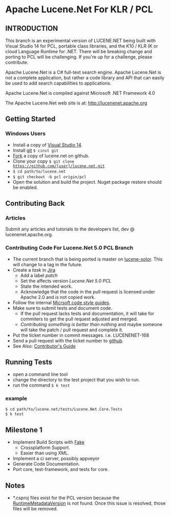 # Apache Lucene.Net For KLR / PCL

## INTRODUCTION

This branch is an experimental version of LUCENE.NET being built with Visual Studio 14 for PCL, portable class libraries, and the K10 / KLR (K or cloud Language Runtime for .NET.  There will be breaking change and porting to PCL will be challenging. If you're up for a challenge, please contribute. 

Apache Lucene.Net is a C# full-text search engine.  Apache Lucene.Net is not a complete application, 
but rather a code library and API that can easily be used to add search capabilities to applications.

Apache Lucene.Net is compiled against Microsoft .NET Framework 4.0

The Apache Lucene.Net web site is at:
  http://lucenenet.apache.org

## Getting Started

### Windows Users
 * Install a copy of [Visual Studio 14](http://blogs.msdn.com/b/visualstudio/archive/2014/07/08/visual-studio-14-ctp-2-available.aspx).
 * Install [git](https://chocolatey.org/packages?q=git) <code>$ cinst git</code>
 * [Fork](https://github.com/apache/lucene.net/fork) a copy of lucene.net on github. 
 * Clone your copy <code>$ git clone https://github.com/[user]/lucene.net.git</code>
 * <code>$ cd path/to/lucene.net</code>
 * <code>$ git checkout -b pcl origin/pcl </code>
 * Open the solution and build the project. Nuget package restore should be enabled.

## Contributing Back

### Articles
Submit any articles and tutorials to the developers list, dev @ lucenenet.apache.org.

### Contributing Code For Lucene.Net 5.0 PCL Branch
 * The current branch that is being ported is master on [lucene-solor](https://github.com/apache/lucene-solr). This will change to a tag in the future. 
 * Create a *task* in [Jira](https://issues.apache.org/jira/browse/LUCENENET/) 
    * Add a label *patch* 
    * Set the affects version *Lucene.Net 5.0 PCL* 
    * State the intended work. 
 	* Acknowledge that the code in the pull request is licensed under Apache 2.0 and is not copied work.
 * Follow the internal [Micrsoft code style guides](http://blogs.msdn.com/b/brada/archive/2005/01/26/361363.aspx).
 * Make sure to submit tests and document code. 
   * If the pull request lacks tests and documentation, it will take for commiters to get the pull request adjusted and merged.
   * *Contributing something is better than nothing* and maybe someone will take the patch / pull request and complete it. 
 * Put the ticket number in commit messages. i.e. LUCENENET-168
 * Send a pull request with the ticket number to [github](https://github.com/apache/lucene.net).
 * See Also: [Contributor's Guide](http://www.apache.org/dev/contributors)
  
## Running Tests

 * open a command line tool
 * change the directory to the test project that you wish to run.
 * run the command <code>$ k test</code>

 ### example

 ```bash
$ cd path/to/lucene.net/tests/Lucene.Net.Core.Tests
$ k test
 ```


## Milestone 1
 * Implement Build Scripts with [Fake](http://fsharp.github.io/FAKE/)
 	* Crossplatform Support.
 	* Easier than using XML.
 * Implement a ci server, possibly appveyor
 * Generate Code Documentation.
 * Port core, test-framework, and tests for core. 

## Notes

 * *.csproj files exist for the PCL version because the [RuntimeMetadataVersion](http://forums.asp.net/p/1996333/5735820.aspx?Re+NETPortable+profile+throws+a+warning+CS8021+No+value+for+RuntimeMetadataVersion+found+) is not found. Once this issue is resolved, those files will be removed.


